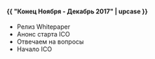 #### {{ "Конец Ноября - Декабрь 2017" | upcase }}

* Релиз Whitepaper 
* Анонс cтарта ICO
* Отвечаем на вопросы
* Начало ICO
